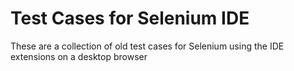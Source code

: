 # Test Cases for Selenium IDE

These are a collection of old test cases for Selenium using the IDE extensions on a desktop browser
